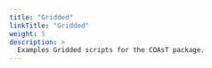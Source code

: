 ```yaml
---
title: "Gridded"
linkTitle: "Gridded"
weight: 5
description: >
  Examples Gridded scripts for the COAsT package.
---
```

